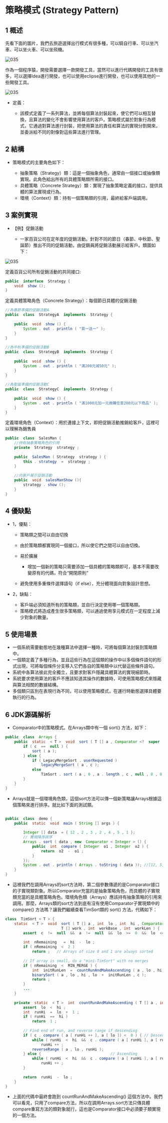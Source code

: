 # 策略模式 (Strategy Pattern)

## 1 概述

先看下面的圖片，我們去旅遊選擇出行模式有很多種，可以騎自行車、可以坐汽車、可以坐火車、可以坐飛機。


![035](files/44.png)

作為一個程序猿，開發需要選擇一款開發工具，當然可以進行代碼開發的工具有很多，可以選擇Idea進行開發，也可以使用eclipse進行開發，也可以使用其他的一些開發工具。

![035](files/45.png)

- 定義：

  - 該模式定義了一系列算法，並將每個算法封裝起來，使它們可以相互替換，且算法的變化不會影響使用算法的客戶。策略模式屬於對象行為模式，它通過對算法進行封裝，把使用算法的責任和算法的實現分割開來，並委派給不同的對像對這些算法進行管理。


## 2 結構
- 策略模式的主要角色如下：

  - 抽象策略（Strategy）類：這是一個抽象角色，通常由一個接口或抽像類實現。此角色給出所有的具體策略類所需的接口。
  - 具體策略（Concrete Strategy）類：實現了抽象策略定義的接口，提供具體的算法實現或行為。
  - 環境（Context）類：持有一個策略類的引用，最終給客戶端調用。


## 3 案例實現
- 【例】促銷活動

  - 一家百貨公司在定年度的促銷活動。針對不同的節日（春節、中秋節、聖誕節）推出不同的促銷活動，由促銷員將促銷活動展示給客戶。類圖如下：

![035](files/46.png)

定義百貨公司所有促銷活動的共同接口:
```java
public  interface  Strategy {
    void  show ();
}
```

定義具體策略角色（Concrete Strategy）：每個節日具體的促銷活動
```java
//為春節準備的促銷活動A
public  class  StrategyA  implements  Strategy {
​
    public  void  show () {
        System . out . println ( "買一送一" );
    }
}
​
//為中秋準備的促銷活動B
public  class  StrategyB  implements  Strategy {
​
    public  void  show () {
        System . out . println ( "滿200元減50元" );
    }
}
​
//為聖誕準備的促銷活動C
public  class  StrategyC  implements  Strategy {
​
    public  void  show () {
        System . out . println ( "滿1000元加一元換購任意200元以下商品" );
    }
}
```

定義環境角色（Context）：用於連接上下文，即把促銷活動推銷給客戶，這裡可以理解為銷售員
```java
public  class  SalesMan {                        
    //持有抽象策略角色的引用                              
    private  Strategy  strategy ;                 
                                               
    public  SalesMan ( Strategy  strategy ) {       
        this . strategy  =  strategy ;              
    }                                          
                                               
    //向客戶展示促銷活動                                
    public  void  salesManShow (){                
        strategy . show ();                       
    }                                          
}         
```


## 4 優缺點
- 1，優點：

  - 策略類之間可以自由切換

  - 由於策略類都實現同一個接口，所以使它們之間可以自由切換。

  - 易於擴展

    - 增加一個新的策略只需要添加一個具體的策略類即可，基本不需要改變原有的代碼，符合“開閉原則“

  - 避免使用多重條件選擇語句（if else），充分體現面向對象設計思想。

- 2，缺點：

  - 客戶端必須知道所有的策略類，並自行決定使用哪一個策略類。
  - 策略模式將造成產生很多策略類，可以通過使用享元模式在一定程度上減少對象的數量。
 

## 5 使用場景
- 一個系統需要動態地在幾種算法中選擇一種時，可將每個算法封裝到策略類中。
- 一個類定義了多種行為，並且這些行為在這個類的操作中以多個條件語句的形式出現，可將每個條件分支移入它們各自的策略類中以代替這些條件語句。
- 系統中各算法彼此完全獨立，且要求對客戶隱藏具體算法的實現細節時。
- 系統要求使用算法的客戶不應該知道其操作的數據時，可使用策略模式來隱藏與算法相關的數據結構。
- 多個類只區別在表現行為不同，可以使用策略模式，在運行時動態選擇具體要執行的行為。

## 6 JDK源碼解析
- Comparator中的策略模式。在Arrays類中有一個 sort() 方法，如下：

```java
public  class  Arrays {
    public  static  < T >  void  sort ( T [] a , Comparator <?  super  T >  c ) {
        if ( c  ==  null ) {
            sort ( a );
        } else {
            if ( LegacyMergeSort . userRequested )
                legacyMergeSort ( a , c );
            else
                TimSort . sort ( a , 0 , a . length , c , null , 0 , 0 );
        }
    }
}
```
- Arrays就是一個環境角色類，這個sort方法可以傳一個新策略讓Arrays根據這個策略來進行排序。就比如下面的測試類。

```java

public  class  demo {
    public  static  void  main ( String [] args ) {
​
        Integer [] data  = { 12 , 2 , 3 , 2 , 4 , 5 , 1 };
        // 實現降序排序
        Arrays . sort ( data , new  Comparator < Integer > () {
            public  int  compare ( Integer  o1 , Integer  o2 ) {
                return  o2  -  o1 ;
            }
        });
        System . out . println ( Arrays . toString ( data )); //[12, 5, 4, 3, 2, 2, 1]
    }
}
```

- 這裡我們在調用Arrays的sort方法時，第二個參數傳遞的是Comparator接口的子實現類對象。所以Comparator充當的是抽象策略角色，而具體的子實現類充當的是具體策略角色。環境角色類（Arrays）應該持有抽象策略的引用來調用。那麼，Arrays類的sort方法到底有沒有使用Comparator子實現類中的 compare() 方法嗎？讓我們繼續查看TimSort類的 sort() 方法，代碼如下：

```java
class  TimSort < T > {
    static  < T >  void  sort ( T [] a , int  lo , int  hi , Comparator <?  super  T >  c ,
                         T [] work , int  workBase , int  workLen ) {
        assert  c  !=  null  &&  a  !=  null  &&  lo  >=  0  &&  lo  <=  hi  &&  hi  <=  a . length ;
​
        int  nRemaining   =  hi  -  lo ;
        if ( nRemaining  <  2 )
            return ;   // Arrays of size 0 and 1 are always sorted
​
        // If array is small, do a "mini-TimSort" with no merges
        if ( nRemaining  <  MIN_MERGE ) {
            int  initRunLen  =  countRunAndMakeAscending ( a , lo , hi , c );
            binarySort ( a , lo , hi , lo  +  initRunLen , c );
            return ;
        }
        ...
    }   
        
    private  static  < T >  int  countRunAndMakeAscending ( T [] a , int  lo , int  hi , Comparator <?  super  T >  c ) {
        assert  lo  <  hi ;
        int  runHi  =  lo  +  1 ;
        if ( runHi  ==  hi )
            return  1 ;
​
        // Find end of run, and reverse range if descending
        if ( c . compare ( a [ runHi ++ ], a [ lo ]) <  0 ) { // Descending
            while ( runHi  <  hi  &&  c . compare ( a [ runHi ], a [ runHi  -  1 ]) <  0 )
                runHi ++ ;
            reverseRange ( a , lo , runHi );
        } else {                               // Ascending
            while ( runHi  <  hi  &&  c . compare ( a [ runHi ], a [ runHi  -  1 ]) >=  0 )
                runHi ++ ;
        }
​
        return  runHi  -  lo ;
    }
}
```

- 上面的代碼中最終會跑到 countRunAndMakeAscending() 這個方法中。我們可以看見，只用了compare方法，所以在調用Arrays.sort方法只傳具體compare重寫方法的類對象就行，這也是Comparator接口中必須要子類實現的一個方法。
